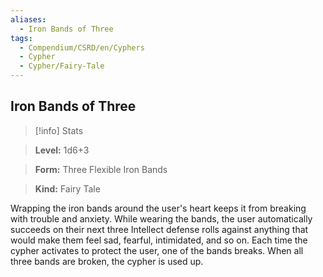 ```yaml
---
aliases:
  - Iron Bands of Three
tags:
  - Compendium/CSRD/en/Cyphers
  - Cypher
  - Cypher/Fairy-Tale
---
```

  
    
## Iron Bands of Three    
>[!info] Stats    
> **Level:** 1d6+3    
> **Form:** Three Flexible Iron Bands    
> **Kind:** Fairy Tale  
    
Wrapping the iron bands around the user's heart keeps it from breaking with trouble and anxiety. While wearing the bands, the user automatically succeeds on their next three Intellect defense rolls against anything that would make them feel sad, fearful, intimidated, and so on. Each time the cypher activates to protect the user, one of the bands breaks. When all three bands are broken, the cypher is used up.